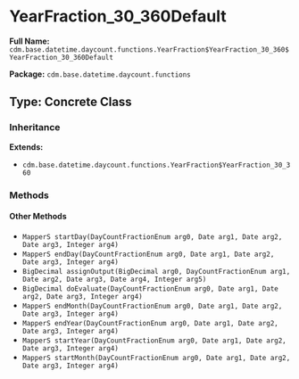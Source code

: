 # YearFraction_30_360Default

**Full Name:** `cdm.base.datetime.daycount.functions.YearFraction$YearFraction_30_360$YearFraction_30_360Default`

**Package:** `cdm.base.datetime.daycount.functions`

## Type: Concrete Class

### Inheritance

**Extends:**
- `cdm.base.datetime.daycount.functions.YearFraction$YearFraction_30_360`

### Methods

#### Other Methods

- `MapperS startDay(DayCountFractionEnum arg0, Date arg1, Date arg2, Date arg3, Integer arg4)`
- `MapperS endDay(DayCountFractionEnum arg0, Date arg1, Date arg2, Date arg3, Integer arg4)`
- `BigDecimal assignOutput(BigDecimal arg0, DayCountFractionEnum arg1, Date arg2, Date arg3, Date arg4, Integer arg5)`
- `BigDecimal doEvaluate(DayCountFractionEnum arg0, Date arg1, Date arg2, Date arg3, Integer arg4)`
- `MapperS endMonth(DayCountFractionEnum arg0, Date arg1, Date arg2, Date arg3, Integer arg4)`
- `MapperS endYear(DayCountFractionEnum arg0, Date arg1, Date arg2, Date arg3, Integer arg4)`
- `MapperS startYear(DayCountFractionEnum arg0, Date arg1, Date arg2, Date arg3, Integer arg4)`
- `MapperS startMonth(DayCountFractionEnum arg0, Date arg1, Date arg2, Date arg3, Integer arg4)`

